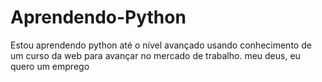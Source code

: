 # Aprendendo-Python
Estou aprendendo python até o nível avançado
usando conhecimento de um curso da web para avançar no mercado de trabalho.
meu deus, eu quero um emprego
